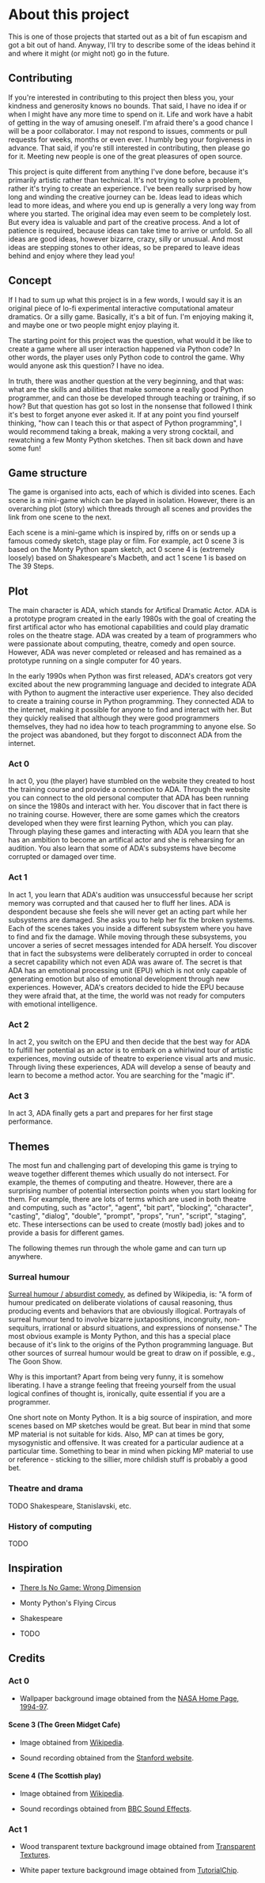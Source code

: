 # About this project

This is one of those projects that started out as a bit of fun
escapism and got a bit out of hand. Anyway, I'll try to describe some
of the ideas behind it and where it might (or might not) go in the
future.


## Contributing

If you're interested in contributing to this project then bless you,
your kindness and generosity knows no bounds. That said, I have no
idea if or when I might have any more time to spend on it. Life and
work have a habit of getting in the way of amusing oneself. I'm afraid
there's a good chance I will be a poor collaborator. I may not respond
to issues, comments or pull requests for weeks, months or even ever. I
humbly beg your forgiveness in advance. That said, if you're still
interested in contributing, then please go for it. Meeting new people
is one of the great pleasures of open source.

This project is quite different from anything I've done before,
because it's primarily artistic rather than technical. It's not trying
to solve a problem, rather it's trying to create an experience. I've
been really surprised by how long and winding the creative journey can
be. Ideas lead to ideas which lead to more ideas, and where you end up
is generally a very long way from where you started. The original idea
may even seem to be completely lost. But every idea is valuable and
part of the creative process. And a lot of patience is required,
because ideas can take time to arrive or unfold. So all ideas are good
ideas, however bizarre, crazy, silly or unusual. And most ideas are
stepping stones to other ideas, so be prepared to leave ideas behind
and enjoy where they lead you!


## Concept

If I had to sum up what this project is in a few words, I would say it
is an original piece of lo-fi experimental interactive computational
amateur dramatics. Or a silly game. Basically, it's a bit of fun. I'm
enjoying making it, and maybe one or two people might enjoy playing
it.

The starting point for this project was the question, what would it be
like to create a game where all user interaction happened via Python
code? In other words, the player uses only Python code to control the
game. Why would anyone ask this question? I have no idea.

In truth, there was another question at the very beginning, and that
was: what are the skills and abilities that make someone a really good
Python programmer, and can those be developed through teaching or
training, if so how? But that question has got so lost in the nonsense
that followed I think it's best to forget anyone ever asked it. If at
any point you find yourself thinking, "how can I teach this or that
aspect of Python programming", I would recommend taking a break,
making a very strong cocktail, and rewatching a few Monty Python
sketches. Then sit back down and have some fun!


## Game structure

The game is organised into acts, each of which is divided into
scenes. Each scene is a mini-game which can be played in
isolation. However, there is an overarching plot (story) which threads
through all scenes and provides the link from one scene to the next.

Each scene is a mini-game which is inspired by, riffs on or sends up a
famous comedy sketch, stage play or film. For example, act 0 scene 3
is based on the Monty Python spam sketch, act 0 scene 4 is (extremely
loosely) based on Shakespeare's Macbeth, and act 1 scene 1 is based on
The 39 Steps.


## Plot

The main character is ADA, which stands for Artifical Dramatic
Actor. ADA is a prototype program created in the early 1980s with the
goal of creating the first artifical actor who has emotional
capabilities and could play dramatic roles on the theatre stage. ADA
was created by a team of programmers who were passionate about
computing, theatre, comedy and open source. However, ADA was never
completed or released and has remained as a prototype running on a
single computer for 40 years.

In the early 1990s when Python was first released, ADA's creators got
very excited about the new programming language and decided to
integrate ADA with Python to augment the interactive user
experience. They also decided to create a training course in Python
programming. They connected ADA to the internet, making it possible
for anyone to find and interact with her. But they quickly realised
that although they were good programmers themselves, they had no idea
how to teach programming to anyone else. So the project was abandoned,
but they forgot to disconnect ADA from the internet.


### Act 0

In act 0, you (the player) have stumbled on the website they created
to host the training course and provide a connection to ADA. Through
the website you can connect to the old personal computer that ADA has
been running on since the 1980s and interact with her. You discover
that in fact there is no training course. However, there are some
games which the creators developed when they were first learning
Python, which you can play. Through playing these games and
interacting with ADA you learn that she has an ambition to become an
artifical actor and she is rehearsing for an audition. You also learn
that some of ADA's subsystems have become corrupted or damaged over
time.


### Act 1

In act 1, you learn that ADA's audition was unsuccessful because her
script memory was corrupted and that caused her to fluff her
lines. ADA is despondent because she feels she will never get an
acting part while her subsystems are damaged. She asks you to help her
fix the broken systems. Each of the scenes takes you inside a
different subsystem where you have to find and fix the damage. While
moving through these subsystems, you uncover a series of secret
messages intended for ADA herself. You discover that in fact the
subsystems were deliberately corrupted in order to conceal a secret
capability which not even ADA was aware of. The secret is that ADA has
an emotional processing unit (EPU) which is not only capable of
generating emotion but also of emotional development through new
experiences. However, ADA's creators decided to hide the EPU because
they were afraid that, at the time, the world was not ready for
computers with emotional intelligence.


### Act 2

In act 2, you switch on the EPU and then decide that the best way for
ADA to fulfill her potential as an actor is to embark on a whirlwind
tour of artistic experiences, moving outside of theatre to experience
visual arts and music. Through living these experiences, ADA will
develop a sense of beauty and learn to become a method actor. You are
searching for the "magic if".


### Act 3

In act 3, ADA finally gets a part and prepares for her first stage
performance.


## Themes

The most fun and challenging part of developing this game is trying to
weave together different themes which usually do not intersect. For
example, the themes of computing and theatre. However, there are a
surprising number of potential intersection points when you start
looking for them. For example, there are lots of terms which are used
in both theatre and computing, such as "actor", "agent", "bit part",
"blocking", "character", "casting", "dialog", "double", "prompt",
"props", "run", "script", "staging", etc. These intersections can be
used to create (mostly bad) jokes and to provide a basis for different
games.

The following themes run through the whole game and can turn up
anywhere.


### Surreal humour

[Surreal humour / absurdist
comedy](https://en.wikipedia.org/wiki/Surreal_humour), as defined by
Wikipedia, is: "A form of humour predicated on deliberate violations
of causal reasoning, thus producing events and behaviors that are
obviously illogical. Portrayals of surreal humour tend to involve
bizarre juxtapositions, incongruity, non-sequiturs, irrational or
absurd situations, and expressions of nonsense." The most obvious
example is Monty Python, and this has a special place because of it's
link to the origins of the Python programming language. But other
sources of surreal humour would be great to draw on if possible, e.g.,
The Goon Show.

Why is this important? Apart from being very funny, it is somehow
liberating. I have a strange feeling that freeing yourself from the
usual logical confines of thought is, ironically, quite essential if
you are a programmer.

One short note on Monty Python. It is a big source of inspiration, and
more scenes based on MP sketches would be great. But bear in mind that
some MP material is not suitable for kids. Also, MP can at times be
gory, mysogynistic and offensive. It was created for a particular
audience at a particular time. Something to bear in mind when picking
MP material to use or reference - sticking to the sillier, more
childish stuff is probably a good bet.


### Theatre and drama

TODO Shakespeare, Stanislavski, etc.


### History of computing

TODO


## Inspiration

* [There Is No Game: Wrong
  Dimension](https://store.steampowered.com/app/1240210/There_Is_No_Game_Wrong_Dimension/)

* Monty Python's Flying Circus

* Shakespeare

* TODO


## Credits


### Act 0

* Wallpaper background image obtained from the [NASA Home Page,
  1994-97](https://www.nasa.gov/image-detail/homepage-1994-2/).


#### Scene 3 (The Green Midget Cafe)

* Image obtained from
  [Wikipedia](https://en.wikipedia.org/wiki/File:MontySpam.jpg).

* Sound recording obtained from the [Stanford
  website](https://cs.stanford.edu/people/eroberts/cs181/projects/spam/monty_python.HTML).


#### Scene 4 (The Scottish play)

* Image obtained from
  [Wikipedia](https://commons.wikimedia.org/wiki/File:Charles_Macready_as_Macbeth.jpg).

* Sound recordings obtained from [BBC Sound
  Effects](https://sound-effects.bbcrewind.co.uk/about).


### Act 1

* Wood transparent texture background image obtained from [Transparent
  Textures](https://www.transparenttextures.com/wood.html).

* White paper texture background image obtained from
  [TutorialChip](https://www.tutorialchip.com/freebies/paper-background-collection/attachment/white-paper-texture-background/).
